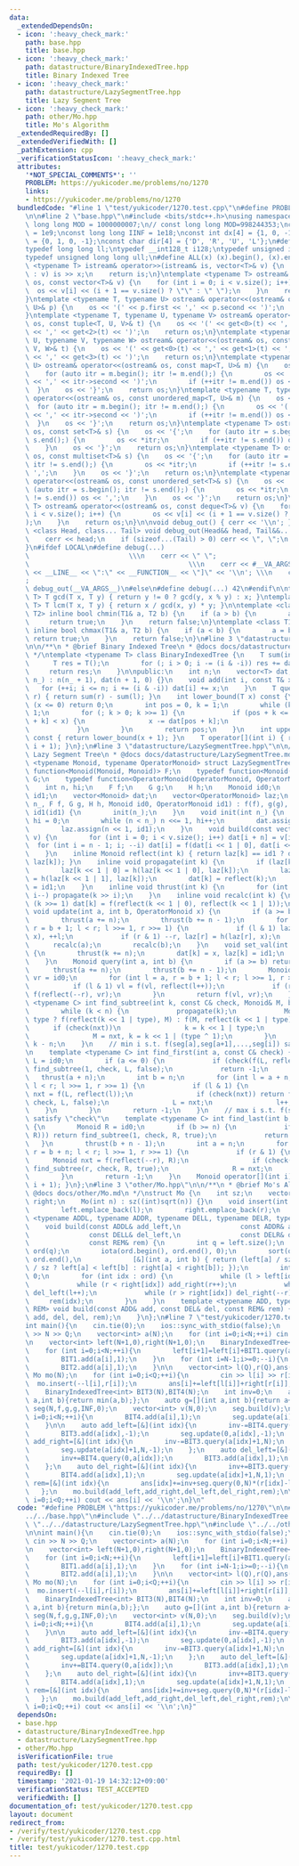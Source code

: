 ```yaml
---
data:
  _extendedDependsOn:
  - icon: ':heavy_check_mark:'
    path: base.hpp
    title: base.hpp
  - icon: ':heavy_check_mark:'
    path: datastructure/BinaryIndexedTree.hpp
    title: Binary Indexed Tree
  - icon: ':heavy_check_mark:'
    path: datastructure/LazySegmentTree.hpp
    title: Lazy Segment Tree
  - icon: ':heavy_check_mark:'
    path: other/Mo.hpp
    title: Mo's Algorithm
  _extendedRequiredBy: []
  _extendedVerifiedWith: []
  _pathExtension: cpp
  _verificationStatusIcon: ':heavy_check_mark:'
  attributes:
    '*NOT_SPECIAL_COMMENTS*': ''
    PROBLEM: https://yukicoder.me/problems/no/1270
    links:
    - https://yukicoder.me/problems/no/1270
  bundledCode: "#line 1 \"test/yukicoder/1270.test.cpp\"\n#define PROBLEM \"https://yukicoder.me/problems/no/1270\"\
    \n\n#line 2 \"base.hpp\"\n#include <bits/stdc++.h>\nusing namespace std;\nconst\
    \ long long MOD = 1000000007;\n// const long long MOD=998244353;\nconst int INF\
    \ = 1e9;\nconst long long IINF = 1e18;\nconst int dx[4] = {1, 0, -1, 0}, dy[4]\
    \ = {0, 1, 0, -1};\nconst char dir[4] = {'D', 'R', 'U', 'L'};\n#define LOCAL\n\
    typedef long long ll;\ntypedef __int128_t i128;\ntypedef unsigned int uint;\n\
    typedef unsigned long long ull;\n#define ALL(x) (x).begin(), (x).end()\n\ntemplate\
    \ <typename T> istream& operator>>(istream& is, vector<T>& v) {\n    for (T& x\
    \ : v) is >> x;\n    return is;\n}\ntemplate <typename T> ostream& operator<<(ostream&\
    \ os, const vector<T>& v) {\n    for (int i = 0; i < v.size(); i++) {\n      \
    \  os << v[i] << (i + 1 == v.size() ? \"\" : \" \");\n    }\n    return os;\n\
    }\ntemplate <typename T, typename U> ostream& operator<<(ostream& os, const pair<T,\
    \ U>& p) {\n    os << '(' << p.first << ',' << p.second << ')';\n    return os;\n\
    }\ntemplate <typename T, typename U, typename V> ostream& operator<<(ostream&\
    \ os, const tuple<T, U, V>& t) {\n    os << '(' << get<0>(t) << ',' << get<1>(t)\
    \ << ',' << get<2>(t) << ')';\n    return os;\n}\ntemplate <typename T, typename\
    \ U, typename V, typename W> ostream& operator<<(ostream& os, const tuple<T, U,\
    \ V, W>& t) {\n    os << '(' << get<0>(t) << ',' << get<1>(t) << ',' << get<2>(t)\
    \ << ',' << get<3>(t) << ')';\n    return os;\n}\ntemplate <typename T, typename\
    \ U> ostream& operator<<(ostream& os, const map<T, U>& m) {\n    os << '{';\n\
    \    for (auto itr = m.begin(); itr != m.end();) {\n        os << '(' << itr->first\
    \ << ',' << itr->second << ')';\n        if (++itr != m.end()) os << ',';\n  \
    \  }\n    os << '}';\n    return os;\n}\ntemplate <typename T, typename U> ostream&\
    \ operator<<(ostream& os, const unordered_map<T, U>& m) {\n    os << '{';\n  \
    \  for (auto itr = m.begin(); itr != m.end();) {\n        os << '(' << itr->first\
    \ << ',' << itr->second << ')';\n        if (++itr != m.end()) os << ',';\n  \
    \  }\n    os << '}';\n    return os;\n}\ntemplate <typename T> ostream& operator<<(ostream&\
    \ os, const set<T>& s) {\n    os << '{';\n    for (auto itr = s.begin(); itr !=\
    \ s.end();) {\n        os << *itr;\n        if (++itr != s.end()) os << ',';\n\
    \    }\n    os << '}';\n    return os;\n}\ntemplate <typename T> ostream& operator<<(ostream&\
    \ os, const multiset<T>& s) {\n    os << '{';\n    for (auto itr = s.begin();\
    \ itr != s.end();) {\n        os << *itr;\n        if (++itr != s.end()) os <<\
    \ ',';\n    }\n    os << '}';\n    return os;\n}\ntemplate <typename T> ostream&\
    \ operator<<(ostream& os, const unordered_set<T>& s) {\n    os << '{';\n    for\
    \ (auto itr = s.begin(); itr != s.end();) {\n        os << *itr;\n        if (++itr\
    \ != s.end()) os << ',';\n    }\n    os << '}';\n    return os;\n}\ntemplate <typename\
    \ T> ostream& operator<<(ostream& os, const deque<T>& v) {\n    for (int i = 0;\
    \ i < v.size(); i++) {\n        os << v[i] << (i + 1 == v.size() ? \"\" : \" \"\
    );\n    }\n    return os;\n}\n\nvoid debug_out() { cerr << '\\n'; }\ntemplate\
    \ <class Head, class... Tail> void debug_out(Head&& head, Tail&&... tail) {\n\
    \    cerr << head;\n    if (sizeof...(Tail) > 0) cerr << \", \";\n    debug_out(move(tail)...);\n\
    }\n#ifdef LOCAL\n#define debug(...)                                          \
    \                         \\\n    cerr << \" \";                             \
    \                                        \\\n    cerr << #__VA_ARGS__ << \" :[\"\
    \ << __LINE__ << \":\" << __FUNCTION__ << \"]\" << '\\n'; \\\n    cerr << \" \"\
    ;                                                                     \\\n   \
    \ debug_out(__VA_ARGS__)\n#else\n#define debug(...) 42\n#endif\n\ntemplate <typename\
    \ T> T gcd(T x, T y) { return y != 0 ? gcd(y, x % y) : x; }\ntemplate <typename\
    \ T> T lcm(T x, T y) { return x / gcd(x, y) * y; }\n\ntemplate <class T1, class\
    \ T2> inline bool chmin(T1& a, T2 b) {\n    if (a > b) {\n        a = b;\n   \
    \     return true;\n    }\n    return false;\n}\ntemplate <class T1, class T2>\
    \ inline bool chmax(T1& a, T2 b) {\n    if (a < b) {\n        a = b;\n       \
    \ return true;\n    }\n    return false;\n}\n#line 3 \"datastructure/BinaryIndexedTree.hpp\"\
    \n\n/**\n * @brief Binary Indexed Tree\n * @docs docs/datastructure/BinaryIndexedTree.md\n\
    \ */\ntemplate <typename T> class BinaryIndexedTree {\n    T sum(int i) {\n  \
    \      T res = T();\n        for (; i > 0; i -= (i & -i)) res += dat[i];\n   \
    \     return res;\n    }\n\npublic:\n    int n;\n    vector<T> dat;\n    BinaryIndexedTree(int\
    \ n_) : n(n_ + 1), dat(n + 1, 0) {}\n    void add(int i, const T& x) {\n     \
    \   for (++i; i <= n; i += (i & -i)) dat[i] += x;\n    }\n    T query(int l, int\
    \ r) { return sum(r) - sum(l); }\n    int lower_bound(T x) const {\n        if\
    \ (x <= 0) return 0;\n        int pos = 0, k = 1;\n        while (k < n) k <<=\
    \ 1;\n        for (; k > 0; k >>= 1) {\n            if (pos + k <= n && dat[pos\
    \ + k] < x) {\n                x -= dat[pos + k];\n                pos += k;\n\
    \            }\n        }\n        return pos;\n    }\n    int upper_bound(T x)\
    \ const { return lower_bound(x + 1); }\n    T operator[](int i) { return query(i,\
    \ i + 1); }\n};\n#line 3 \"datastructure/LazySegmentTree.hpp\"\n\n/**\n * @brief\
    \ Lazy Segment Tree\n * @docs docs/datastructure/LazySegmentTree.md\n */\ntemplate\
    \ <typename Monoid, typename OperatorMonoid> struct LazySegmentTree {\n    typedef\
    \ function<Monoid(Monoid, Monoid)> F;\n    typedef function<Monoid(Monoid, OperatorMonoid)>\
    \ G;\n    typedef function<OperatorMonoid(OperatorMonoid, OperatorMonoid)> H;\n\
    \    int n, hi;\n    F f;\n    G g;\n    H h;\n    Monoid id0;\n    OperatorMonoid\
    \ id1;\n    vector<Monoid> dat;\n    vector<OperatorMonoid> laz;\n    LazySegmentTree(int\
    \ n_, F f, G g, H h, Monoid id0, OperatorMonoid id1) : f(f), g(g), h(h), id0(id0),\
    \ id1(id1) {\n        init(n_);\n    }\n    void init(int n_) {\n        n = 1,\
    \ hi = 0;\n        while (n < n_) n <<= 1, hi++;\n        dat.assign(n << 1, id0);\n\
    \        laz.assign(n << 1, id1);\n    }\n    void build(const vector<Monoid>&\
    \ v) {\n        for (int i = 0; i < v.size(); i++) dat[i + n] = v[i];\n      \
    \  for (int i = n - 1; i; --i) dat[i] = f(dat[i << 1 | 0], dat[i << 1 | 1]);\n\
    \    }\n    inline Monoid reflect(int k) { return laz[k] == id1 ? dat[k] : g(dat[k],\
    \ laz[k]); }\n    inline void propagate(int k) {\n        if (laz[k] == id1) return;\n\
    \        laz[k << 1 | 0] = h(laz[k << 1 | 0], laz[k]);\n        laz[k << 1 | 1]\
    \ = h(laz[k << 1 | 1], laz[k]);\n        dat[k] = reflect(k);\n        laz[k]\
    \ = id1;\n    }\n    inline void thrust(int k) {\n        for (int i = hi; i;\
    \ i--) propagate(k >> i);\n    }\n    inline void recalc(int k) {\n        while\
    \ (k >>= 1) dat[k] = f(reflect(k << 1 | 0), reflect(k << 1 | 1));\n    }\n   \
    \ void update(int a, int b, OperatorMonoid x) {\n        if (a >= b) return;\n\
    \        thrust(a += n);\n        thrust(b += n - 1);\n        for (int l = a,\
    \ r = b + 1; l < r; l >>= 1, r >>= 1) {\n            if (l & 1) laz[l] = h(laz[l],\
    \ x), ++l;\n            if (r & 1) --r, laz[r] = h(laz[r], x);\n        }\n  \
    \      recalc(a);\n        recalc(b);\n    }\n    void set_val(int k, Monoid x)\
    \ {\n        thrust(k += n);\n        dat[k] = x, laz[k] = id1;\n        recalc(k);\n\
    \    }\n    Monoid query(int a, int b) {\n        if (a >= b) return id0;\n  \
    \      thrust(a += n);\n        thrust(b += n - 1);\n        Monoid vl = id0,\
    \ vr = id0;\n        for (int l = a, r = b + 1; l < r; l >>= 1, r >>= 1) {\n \
    \           if (l & 1) vl = f(vl, reflect(l++));\n            if (r & 1) vr =\
    \ f(reflect(--r), vr);\n        }\n        return f(vl, vr);\n    }\n    template\
    \ <typename C> int find_subtree(int k, const C& check, Monoid& M, bool type) {\n\
    \        while (k < n) {\n            propagate(k);\n            Monoid nxt =\
    \ type ? f(reflect(k << 1 | type), M) : f(M, reflect(k << 1 | type));\n      \
    \      if (check(nxt))\n                k = k << 1 | type;\n            else\n\
    \                M = nxt, k = k << 1 | (type ^ 1);\n        }\n        return\
    \ k - n;\n    }\n    // min i s.t. f(seg[a],seg[a+1],...,seg[i]) satisfy \"check\"\
    \n    template <typename C> int find_first(int a, const C& check) {\n        Monoid\
    \ L = id0;\n        if (a <= 0) {\n            if (check(f(L, reflect(1)))) return\
    \ find_subtree(1, check, L, false);\n            return -1;\n        }\n     \
    \   thrust(a + n);\n        int b = n;\n        for (int l = a + n, r = b + n;\
    \ l < r; l >>= 1, r >>= 1) {\n            if (l & 1) {\n                Monoid\
    \ nxt = f(L, reflect(l));\n                if (check(nxt)) return find_subtree(l,\
    \ check, L, false);\n                L = nxt;\n                l++;\n        \
    \    }\n        }\n        return -1;\n    }\n    // max i s.t. f(seg[i],...,seg[b-2],seg[b-1])\
    \ satisfy \"check\"\n    template <typename C> int find_last(int b, const C& check)\
    \ {\n        Monoid R = id0;\n        if (b >= n) {\n            if (check(f(reflect(1),\
    \ R))) return find_subtree(1, check, R, true);\n            return -1;\n     \
    \   }\n        thrust(b + n - 1);\n        int a = n;\n        for (int l = a,\
    \ r = b + n; l < r; l >>= 1, r >>= 1) {\n            if (r & 1) {\n          \
    \      Monoid nxt = f(reflect(--r), R);\n                if (check(nxt)) return\
    \ find_subtree(r, check, R, true);\n                R = nxt;\n            }\n\
    \        }\n        return -1;\n    }\n    Monoid operator[](int i) { return query(i,\
    \ i + 1); }\n};\n#line 3 \"other/Mo.hpp\"\n\n/**\n * @brief Mo's Algorithm\n *\
    \ @docs docs/other/Mo.md\n */\nstruct Mo {\n    int sz;\n    vector<int> left,\
    \ right;\n    Mo(int n) : sz((int)sqrt(n)) {}\n    void insert(int l, int r) {\n\
    \        left.emplace_back(l);\n        right.emplace_back(r);\n    }\n    template\
    \ <typename ADDL, typename ADDR, typename DELL, typename DELR, typename REM>\n\
    \    void build(const ADDL& add_left,\n               const ADDR& add_right,\n\
    \               const DELL& del_left,\n               const DELR& del_right,\n\
    \               const REM& rem) {\n        int q = left.size();\n        vector<int>\
    \ ord(q);\n        iota(ord.begin(), ord.end(), 0);\n        sort(ord.begin(),\
    \ ord.end(),\n             [&](int a, int b) { return (left[a] / sz != left[b]\
    \ / sz ? left[a] < left[b] : right[a] < right[b]); });\n        int l = 0, r =\
    \ 0;\n        for (int idx : ord) {\n            while (l > left[idx]) add_left(--l);\n\
    \            while (r < right[idx]) add_right(r++);\n            while (l < left[idx])\
    \ del_left(l++);\n            while (r > right[idx]) del_right(--r);\n       \
    \     rem(idx);\n        }\n    }\n    template <typename ADD, typename DEL, typename\
    \ REM> void build(const ADD& add, const DEL& del, const REM& rem) {\n        build(add,\
    \ add, del, del, rem);\n    }\n};\n#line 7 \"test/yukicoder/1270.test.cpp\"\n\n\
    int main(){\n    cin.tie(0);\n    ios::sync_with_stdio(false);\n    int N,Q; cin\
    \ >> N >> Q;\n    vector<int> a(N);\n    for (int i=0;i<N;++i) cin >> a[i],--a[i];\n\
    \n    vector<int> left(N+1,0),right(N+1,0);\n    BinaryIndexedTree<int> BIT1(N),BIT2(N);\n\
    \    for (int i=0;i<N;++i){\n        left[i+1]=left[i]+BIT1.query(a[i]+1,N);\n\
    \        BIT1.add(a[i],1);\n    }\n    for (int i=N-1;i>=0;--i){\n        right[i]=right[i+1]+BIT2.query(0,a[i]);\n\
    \        BIT2.add(a[i],1);\n    }\n\n    vector<int> l(Q),r(Q),ans(Q,0);\n   \
    \ Mo mo(N);\n    for (int i=0;i<Q;++i){\n        cin >> l[i] >> r[i];\n      \
    \  mo.insert(--l[i],r[i]);\n        ans[i]+=left[l[i]]+right[r[i]];\n    }\n\n\
    \    BinaryIndexedTree<int> BIT3(N),BIT4(N);\n    int inv=0;\n    auto f=[](int\
    \ a,int b){return min(a,b);};\n    auto g=[](int a,int b){return a+b;};\n    LazySegmentTree<int,int>\
    \ seg(N,f,g,g,INF,0);\n    vector<int> v(N,0);\n    seg.build(v);\n    for (int\
    \ i=0;i<N;++i){\n        BIT4.add(a[i],1);\n        seg.update(a[i]+1,N,1);\n\
    \    }\n\n    auto add_left=[&](int idx){\n        inv-=BIT4.query(0,a[idx]);\n\
    \        BIT3.add(a[idx],-1);\n        seg.update(0,a[idx],-1);\n    };\n    auto\
    \ add_right=[&](int idx){\n        inv-=BIT3.query(a[idx]+1,N);\n        BIT4.add(a[idx],-1);\n\
    \        seg.update(a[idx]+1,N,-1);\n    };\n    auto del_left=[&](int idx){\n\
    \        inv+=BIT4.query(0,a[idx]);\n        BIT3.add(a[idx],1);\n        seg.update(0,a[idx],1);\n\
    \    };\n    auto del_right=[&](int idx){\n        inv+=BIT3.query(a[idx]+1,N);\n\
    \        BIT4.add(a[idx],1);\n        seg.update(a[idx]+1,N,1);\n    };\n    auto\
    \ rem=[&](int idx){\n        ans[idx]+=inv+seg.query(0,N)*(r[idx]-l[idx]);\n \
    \   };\n    mo.build(add_left,add_right,del_left,del_right,rem);\n\n    for (int\
    \ i=0;i<Q;++i) cout << ans[i] << '\\n';\n}\n"
  code: "#define PROBLEM \"https://yukicoder.me/problems/no/1270\"\n\n#include \"\
    ../../base.hpp\"\n#include \"../../datastructure/BinaryIndexedTree.hpp\"\n#include\
    \ \"../../datastructure/LazySegmentTree.hpp\"\n#include \"../../other/Mo.hpp\"\
    \n\nint main(){\n    cin.tie(0);\n    ios::sync_with_stdio(false);\n    int N,Q;\
    \ cin >> N >> Q;\n    vector<int> a(N);\n    for (int i=0;i<N;++i) cin >> a[i],--a[i];\n\
    \n    vector<int> left(N+1,0),right(N+1,0);\n    BinaryIndexedTree<int> BIT1(N),BIT2(N);\n\
    \    for (int i=0;i<N;++i){\n        left[i+1]=left[i]+BIT1.query(a[i]+1,N);\n\
    \        BIT1.add(a[i],1);\n    }\n    for (int i=N-1;i>=0;--i){\n        right[i]=right[i+1]+BIT2.query(0,a[i]);\n\
    \        BIT2.add(a[i],1);\n    }\n\n    vector<int> l(Q),r(Q),ans(Q,0);\n   \
    \ Mo mo(N);\n    for (int i=0;i<Q;++i){\n        cin >> l[i] >> r[i];\n      \
    \  mo.insert(--l[i],r[i]);\n        ans[i]+=left[l[i]]+right[r[i]];\n    }\n\n\
    \    BinaryIndexedTree<int> BIT3(N),BIT4(N);\n    int inv=0;\n    auto f=[](int\
    \ a,int b){return min(a,b);};\n    auto g=[](int a,int b){return a+b;};\n    LazySegmentTree<int,int>\
    \ seg(N,f,g,g,INF,0);\n    vector<int> v(N,0);\n    seg.build(v);\n    for (int\
    \ i=0;i<N;++i){\n        BIT4.add(a[i],1);\n        seg.update(a[i]+1,N,1);\n\
    \    }\n\n    auto add_left=[&](int idx){\n        inv-=BIT4.query(0,a[idx]);\n\
    \        BIT3.add(a[idx],-1);\n        seg.update(0,a[idx],-1);\n    };\n    auto\
    \ add_right=[&](int idx){\n        inv-=BIT3.query(a[idx]+1,N);\n        BIT4.add(a[idx],-1);\n\
    \        seg.update(a[idx]+1,N,-1);\n    };\n    auto del_left=[&](int idx){\n\
    \        inv+=BIT4.query(0,a[idx]);\n        BIT3.add(a[idx],1);\n        seg.update(0,a[idx],1);\n\
    \    };\n    auto del_right=[&](int idx){\n        inv+=BIT3.query(a[idx]+1,N);\n\
    \        BIT4.add(a[idx],1);\n        seg.update(a[idx]+1,N,1);\n    };\n    auto\
    \ rem=[&](int idx){\n        ans[idx]+=inv+seg.query(0,N)*(r[idx]-l[idx]);\n \
    \   };\n    mo.build(add_left,add_right,del_left,del_right,rem);\n\n    for (int\
    \ i=0;i<Q;++i) cout << ans[i] << '\\n';\n}"
  dependsOn:
  - base.hpp
  - datastructure/BinaryIndexedTree.hpp
  - datastructure/LazySegmentTree.hpp
  - other/Mo.hpp
  isVerificationFile: true
  path: test/yukicoder/1270.test.cpp
  requiredBy: []
  timestamp: '2021-01-19 14:32:12+09:00'
  verificationStatus: TEST_ACCEPTED
  verifiedWith: []
documentation_of: test/yukicoder/1270.test.cpp
layout: document
redirect_from:
- /verify/test/yukicoder/1270.test.cpp
- /verify/test/yukicoder/1270.test.cpp.html
title: test/yukicoder/1270.test.cpp
---
```

